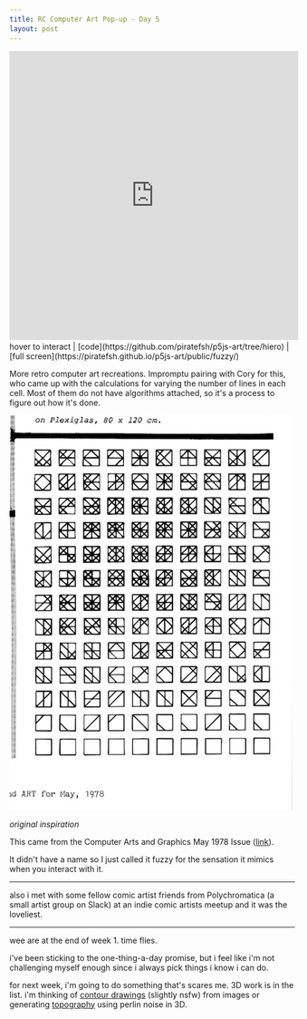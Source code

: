 ```yaml
---
title: RC Computer Art Pop-up - Day 5
layout: post
---
```

<iframe width="510" height="510" src="https://piratefsh.github.io/p5js-art/public/fuzzy/" frameborder="0" allowfullscreen></iframe>
hover to interact | [code](https://github.com/piratefsh/p5js-art/tree/hiero) | [full screen](https://piratefsh.github.io/p5js-art/public/fuzzy/)

More retro computer art recreations. Impromptu pairing with Cory for this, who came up with the calculations for varying the number of lines in each cell. Most of them do not have algorithms attached, so it's a process to figure out how it's done.

![generative art](/assets/images/genart/04-fuzzy/inspiration.png)

_original inspiration_

This came from the Computer Arts and Graphics May 1978 Issue ([link](https://cloud.github.com/downloads/matthewepler/ReCode_Project/COMPUTER_GRAPHICS_AND_ART_May1978.pdf)).

It didn't have a name so I just called it fuzzy for the sensation it mimics when you interact with it.

---

also i met with some fellow comic artist friends from Polychromatica (a small artist group on Slack) at an indie comic artists meetup and it was the loveliest.

---

wee are at the end of week 1. time flies.

i've been sticking to the one-thing-a-day promise, but i feel like i'm not challenging myself enough since i always pick things i know i can do.

for next week, i'm going to do something that's scares me. 3D work is in the list. i'm thinking of [contour drawings](https://i.pinimg.com/736x/8c/04/45/8c0445d37f06770b2ba25ea5759d626a--anime-illustration-white-light.jpg) (slightly nsfw) from images or generating [topography](https://i.pinimg.com/736x/64/15/8e/64158e284b7b930b03de24a3dc4e0bc1--contour-lines-project-.jpg) using perlin noise in 3D.
